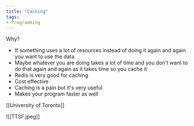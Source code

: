 ```yaml
---
title: "Caching"
tags:
- Programming
---
```

Why?
- If something uses a lot of resources instead of doing it again and again you want to use the data
- Maybe whatever you are doing takes a lot of time and you don't want to do that again and again as it takes time so you cache it
- Redis is very good for caching
- Cost effective
- Caching is a pain but it's very useful
- Makes your program faster as well

[[University of Toronto]]

![[TTSF.jpeg]]